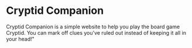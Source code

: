# Cryptid Companion

Cryptid Companion is a simple website to help you play the board game Cryptid.
You can mark off clues you've ruled out instead of keeping it all in your head!"